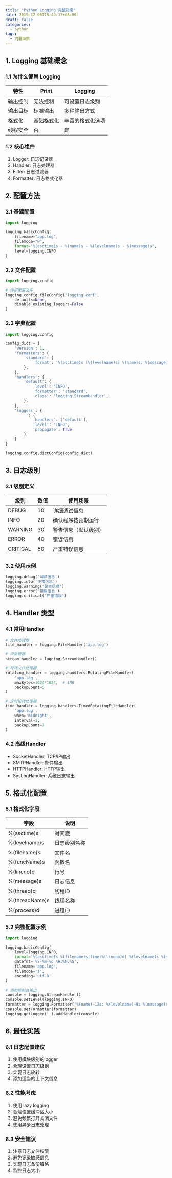 ```yaml
---
title: "Python Logging 完整指南"
date: 2019-12-05T15:40:17+08:00
draft: false
categories:
  - python
tags:
  - 内置函数
---
```

<!--more-->

## 1. Logging 基础概念

### 1.1 为什么使用 Logging
| 特性 | Print | Logging |
|------|--------|----------|
| 输出控制 | 无法控制 | 可设置日志级别 |
| 输出目标 | 标准输出 | 多种输出方式 |
| 格式化 | 基础格式化 | 丰富的格式化选项 |
| 线程安全 | 否 | 是 |

### 1.2 核心组件
1. Logger: 日志记录器
2. Handler: 日志处理器
3. Filter: 日志过滤器
4. Formatter: 日志格式化器

## 2. 配置方法

### 2.1 基础配置
```python
import logging

logging.basicConfig(
    filename="app.log",
    filemode="w",
    format="%(asctime)s - %(name)s - %(levelname)s - %(message)s",
    level=logging.INFO
)
```

### 2.2 文件配置
```python
import logging.config

# 使用配置文件
logging.config.fileConfig('logging.conf', 
    defaults=None,
    disable_existing_loggers=False
)
```

### 2.3 字典配置
```python
import logging.config

config_dict = {
    'version': 1,
    'formatters': {
        'standard': {
            'format': '%(asctime)s [%(levelname)s] %(name)s: %(message)s'
        },
    },
    'handlers': {
        'default': {
            'level': 'INFO',
            'formatter': 'standard',
            'class': 'logging.StreamHandler',
        },
    },
    'loggers': {
        '': {
            'handlers': ['default'],
            'level': 'INFO',
            'propagate': True
        }
    }
}

logging.config.dictConfig(config_dict)
```

## 3. 日志级别

### 3.1 级别定义
| 级别 | 数值 | 使用场景 |
|------|------|----------|
| DEBUG | 10 | 详细调试信息 |
| INFO | 20 | 确认程序按预期运行 |
| WARNING | 30 | 警告信息（默认级别）|
| ERROR | 40 | 错误信息 |
| CRITICAL | 50 | 严重错误信息 |

### 3.2 使用示例
```python
logging.debug('调试信息')
logging.info('正常信息')
logging.warning('警告信息')
logging.error('错误信息')
logging.critical('严重错误')
```

## 4. Handler 类型

### 4.1 常用Handler
```python
# 文件处理器
file_handler = logging.FileHandler('app.log')

# 流处理器
stream_handler = logging.StreamHandler()

# 轮转文件处理器
rotating_handler = logging.handlers.RotatingFileHandler(
    'app.log',
    maxBytes=1024*1024,  # 1MB
    backupCount=5
)

# 定时轮转处理器
time_handler = logging.handlers.TimedRotatingFileHandler(
    'app.log',
    when='midnight',
    interval=1,
    backupCount=7
)
```

### 4.2 高级Handler
- SocketHandler: TCP/IP输出
- SMTPHandler: 邮件输出
- HTTPHandler: HTTP输出
- SysLogHandler: 系统日志输出

## 5. 格式化配置

### 5.1 格式化字段
| 字段 | 说明 |
|------|------|
| %(asctime)s | 时间戳 |
| %(levelname)s | 日志级别名称 |
| %(filename)s | 文件名 |
| %(funcName)s | 函数名 |
| %(lineno)d | 行号 |
| %(message)s | 日志信息 |
| %(thread)d | 线程ID |
| %(threadName)s | 线程名称 |
| %(process)d | 进程ID |

### 5.2 完整配置示例
```python
import logging

logging.basicConfig(
    level=logging.INFO,
    format='%(asctime)s %(filename)s[line:%(lineno)d] %(levelname)s %(message)s',
    datefmt='%Y-%m-%d %H:%M:%S',
    filename='app.log',
    filemode='a',
    encoding='utf-8'
)

# 添加控制台输出
console = logging.StreamHandler()
console.setLevel(logging.INFO)
formatter = logging.Formatter('%(name)-12s: %(levelname)-8s %(message)s')
console.setFormatter(formatter)
logging.getLogger('').addHandler(console)
```

## 6. 最佳实践

### 6.1 日志配置建议
1. 使用模块级别的logger
2. 合理设置日志级别
3. 实现日志轮转
4. 添加适当的上下文信息

### 6.2 性能考虑
1. 使用 lazy logging
2. 合理设置缓冲区大小
3. 避免频繁打开关闭文件
4. 使用异步日志处理

### 6.3 安全建议
1. 注意日志文件权限
2. 避免记录敏感信息
3. 实现日志备份策略
4. 监控日志大小